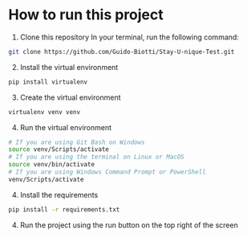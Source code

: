 # How to run this project

1. Clone this repository
In your terminal, run the following command:
```bash
git clone https://github.com/Guido-Biotti/Stay-U-nique-Test.git
```
2. Install the virtual environment
```bash
pip install virtualenv
```
3. Create the virtual environment
```bash
virtualenv venv venv
```
4. Run the virtual environment
```bash
# If you are using Git Bash on Windows
source venv/Scripts/activate
# If you are using the terminal on Linux or MacOS
source venv/bin/activate
# If you are using Windows Command Prompt or PowerShell
venv/Scripts/activate
```
4. Install the requirements
```bash
pip install -r requirements.txt
```
4. Run the project using the run button on the top right of the screen
